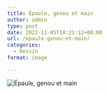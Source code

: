 ```yaml
---
title: Épaule, genou et main
author: admin
type: post
date: 2022-11-05T18:21:12+00:00
url: /epaule-genou-et-main/
categories:
  - Dessin
format: image

---
```

![Épaule, genou et main](./img_0255.jpg)